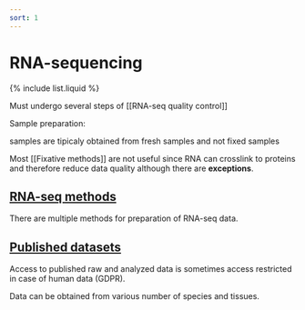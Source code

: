 ```yaml
---
sort: 1
---
```


# RNA-sequencing

{% include list.liquid %}



Must undergo several steps of [[RNA-seq quality control]]

Sample preparation:

samples are tipicaly obtained from fresh samples and not fixed samples

Most [[Fixative methods]] are not useful since RNA can crosslink to proteins and therefore reduce data quality although there are **exceptions**.

## [RNA-seq methods](2021-03-04-RNA-seq-method%201.md)
There are multiple methods for preparation of RNA-seq data.

## [Published datasets](2021-03-04-Access-datasets.md)
Access to published raw and analyzed data is sometimes access restricted in case of human data (GDPR).

Data can be obtained from various number of species and tissues.
